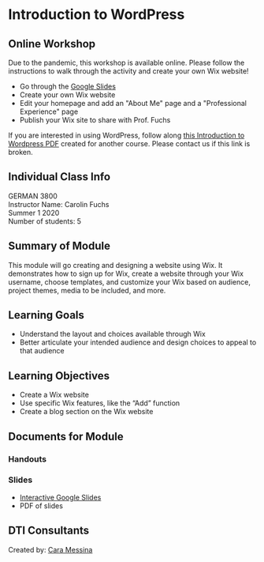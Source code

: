 # Introduction to WordPress

## Online Workshop 
Due to the pandemic, this workshop is available online. Please follow the instructions to walk through the activity and create your own Wix website!
- Go through the [Google Slides](https://bit.ly/diti-summer2020-fuchs-slides)
- Create your own Wix website
- Edit your homepage and add an "About Me" page and a "Professional Experience" page
- Publish your Wix site to share with Prof. Fuchs

If you are interested in using WordPress, follow along [this Introduction to Wordpress PDF](https://github.com/NULabNortheastern/digitalassignmentshowcase/blob/master/intro_wordpress/first_year_writing-spring2020-nardone/slides.pdf) created for another course. Please contact us if this link is broken.


## Individual Class Info
GERMAN 3800
<br>
Instructor Name: Carolin Fuchs
<br>
Summer 1 2020
<br>
Number of students: 5

## Summary of Module
This module will go creating and designing a website using Wix. It demonstrates how to sign up for Wix, create a website through your Wix username, choose templates, and customize your Wix based on audience, project themes, media to be included, and more. 

## Learning Goals
- Understand the layout and choices available through Wix
- Better articulate your intended audience and design choices to appeal to that audience

## Learning Objectives
- Create a Wix website
- Use specific Wix features, like the “Add” function
- Create a blog section on the Wix website

## Documents for Module

### Handouts

### Slides 
- [Interactive Google Slides](http://bitly.com/diti-summer2020-fuchs-slides)
- PDF of slides

## DTI Consultants
Created by:
[Cara Messina](messina.c@husky.neu.edu)
